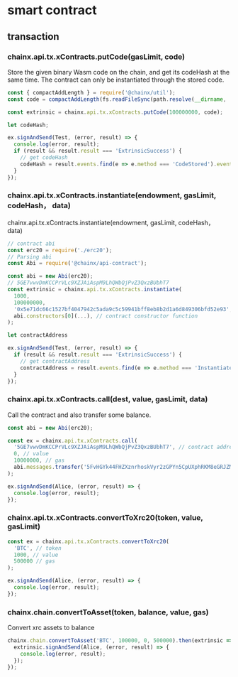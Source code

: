 # smart contract

## transaction

### chainx.api.tx.xContracts.putCode(gasLimit, code)
Store the given binary Wasm code on the chain, and get its codeHash at the same time. The contract can only be instantiated through the stored code.

```js
const { compactAddLength } = require('@chainx/util');
const code = compactAddLength(fs.readFileSync(path.resolve(__dirname, './erc20.wasm')));

const extrinsic = chainx.api.tx.xContracts.putCode(100000000, code);

let codeHash;

ex.signAndSend(Test, (error, result) => {
  console.log(error, result);
  if (result && result.result === 'ExtrinsicSuccess') {
    // get codeHash
    codeHash = result.events.find(e => e.method === 'CodeStored').event.data;
  }
});

```

### chainx.api.tx.xContracts.instantiate(endowment, gasLimit, codeHash， data)

chainx.api.tx.xContracts.instantiate(endowment, gasLimit, codeHash， data)

```js
// contract abi
const erc20 = require('./erc20');
// Parsing abi
const Abi = require('@chainx/api-contract');

const abi = new Abi(erc20);
// 5GE7vwvDmKCCPrVLc9XZJAiAspM9LhQWbQjPvZ3QxzBUbhT7
const extrinsic = chainx.api.tx.xContracts.instantiate(
  1000,
  100000000,
  '0x5e71dc66c1527bf4047942c5ada9c5c59941bff8eb8b2d1a6d849306bfd52e93',
  abi.constructors[0](...), // contract constructor function
);

let contractAddress

ex.signAndSend(Test, (error, result) => {
  if (result && result.result === 'ExtrinsicSuccess') {
    // get contractAddress
    contractAddress = result.events.find(e => e.method === 'Instantiated').event.data[1];
  }
});
```

### chainx.api.tx.xContracts.call(dest, value, gasLimit, data)

Call the contract and also transfer some balance.

```js
const abi = new Abi(erc20);

const ex = chainx.api.tx.xContracts.call(
  '5GE7vwvDmKCCPrVLc9XZJAiAspM9LhQWbQjPvZ3QxzBUbhT7', // contract address
  0, // value
  10000000, // gas
  abi.messages.transfer('5FvHGYk44FHZXznrhoskVyr2zGPYn5CpUXphRKM8eGRJZMtX', 10)
);

ex.signAndSend(Alice, (error, result) => {
  console.log(error, result);
});

```

### chainx.api.tx.xContracts.convertToXrc20(token, value, gasLimit)

```js
const ex = chainx.api.tx.xContracts.convertToXrc20(
  'BTC', // token
  1000, // value
  500000 // gas
);

ex.signAndSend(Alice, (error, result) => {
  console.log(error, result);
});
```


### chainx.chain.convertToAsset(token, balance, value, gas)

Convert xrc assets to balance

```js
chainx.chain.convertToAsset('BTC', 100000, 0, 500000).then(extrinsic => {
  extrinsic.signAndSend(Alice, (error, result) => {
    console.log(error, result);
  });
});

```


